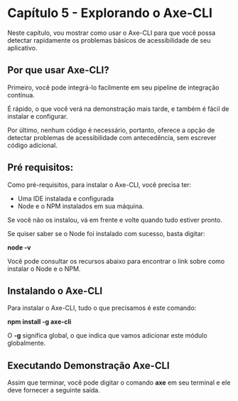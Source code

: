 # Capítulo 5 - Explorando o Axe-CLI

Neste capítulo, vou mostrar como usar o Axe-CLI para que você possa detectar rapidamente os problemas básicos de acessibilidade de seu aplicativo.

## Por que usar Axe-CLI?

Primeiro, você pode integrá-lo facilmente em seu pipeline de integração contínua.

É rápido, o que você verá na demonstração mais tarde, e também é fácil de instalar e configurar.

Por último, nenhum código é necessário, portanto, oferece a opção de detectar problemas de acessibilidade com antecedência, sem escrever código adicional.

## Pré requisitos:

Como pré-requisitos, para instalar o Axe-CLI, você precisa ter:

- Uma IDE instalada e configurada
- Node e o NPM instalados em sua máquina.

Se você não os instalou, vá em frente e volte quando tudo estiver pronto.

Se quiser saber se o Node foi instalado com sucesso, basta digitar:

**node -v**

Você pode consultar os recursos abaixo para encontrar o link sobre como instalar o Node e o NPM.

## Instalando o Axe-CLI

Para instalar o Axe-CLI, tudo o que precisamos é este comando:

**npm install -g axe-cli**

O **-g** significa global, o que indica que vamos adicionar este módulo globalmente.

## Executando Demonstração Axe-CLI

Assim que terminar, você pode digitar o comando **axe** em seu terminal e ele deve fornecer a seguinte saída.

